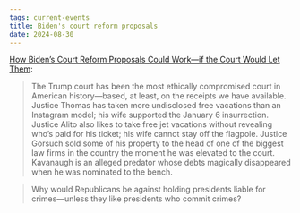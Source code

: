 ```yaml
---
tags: current-events
title: Biden's court reform proposals
date: 2024-08-30
---
```


[How Biden’s Court Reform Proposals Could Work—if the Court Would Let Them](https://www.thenation.com/article/politics/what-does-bidens-court-reform-proposal-actually-propose/):

> The Trump court has been the most ethically compromised court in American history—based, at least, on the receipts we have available. Justice Thomas has taken more undisclosed free vacations than an Instagram model; his wife supported the January 6 insurrection. Justice Alito also likes to take free jet vacations without revealing who’s paid for his ticket; his wife cannot stay off the flagpole. Justice Gorsuch sold some of his property to the head of one of the biggest law firms in the country the moment he was elevated to the court. Kavanaugh is an alleged predator whose debts magically disappeared when he was nominated to the bench.

> Why would Republicans be against holding presidents liable for crimes—unless they like presidents who commit crimes?
